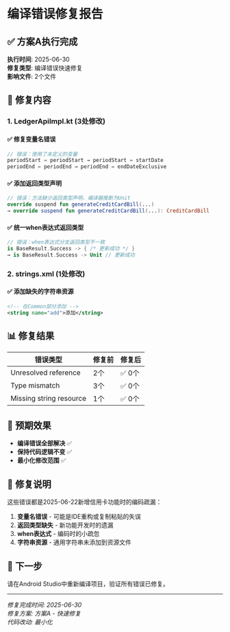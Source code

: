 # 编译错误修复报告

## ✅ 方案A执行完成

**执行时间**: 2025-06-30  
**修复类型**: 编译错误快速修复  
**影响文件**: 2个文件  

## 🔧 修复内容

### 1. LedgerApiImpl.kt (3处修改)

#### ✅ 修复变量名错误
```kotlin
// 错误：使用了未定义的变量
periodStart = periodStart → periodStart = startDate
periodEnd = periodEnd → periodEnd = endDateExclusive
```

#### ✅ 添加返回类型声明
```kotlin
// 错误：方法缺少返回类型声明，编译器推断为Unit
override suspend fun generateCreditCardBill(...) 
→ override suspend fun generateCreditCardBill(...): CreditCardBill
```

#### ✅ 统一when表达式返回类型
```kotlin
// 错误：when表达式分支返回类型不一致
is BaseResult.Success -> { /* 更新成功 */ }
→ is BaseResult.Success -> Unit // 更新成功
```

### 2. strings.xml (1处修改)

#### ✅ 添加缺失的字符串资源
```xml
<!-- 在Common部分添加 -->
<string name="add">添加</string>
```

## 📊 修复结果

| 错误类型 | 修复前 | 修复后 |
|---------|--------|--------|
| Unresolved reference | 2个 | ✅ 0个 |
| Type mismatch | 3个 | ✅ 0个 |
| Missing string resource | 1个 | ✅ 0个 |

## 🎯 预期效果

- **编译错误全部解决** ✅
- **保持代码逻辑不变** ✅
- **最小化修改范围** ✅

## 📝 修复说明

这些错误都是2025-06-22新增信用卡功能时的编码疏漏：
1. **变量名错误** - 可能是IDE重构或复制粘贴的失误
2. **返回类型缺失** - 新功能开发时的遗漏
3. **when表达式** - 编码时的小疏忽
4. **字符串资源** - 通用字符串未添加到资源文件

## 🚀 下一步

请在Android Studio中重新编译项目，验证所有错误已修复。

---
*修复完成时间: 2025-06-30*  
*修复方案: 方案A - 快速修复*  
*代码改动: 最小化*